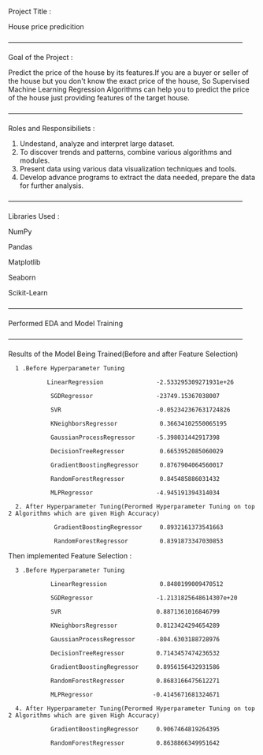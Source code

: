 Project Title :

House price predicition 

——————————————————————————————————



Goal of the Project :

Predict the price of the house by its features.If you are a buyer or seller of the house but you don't know the exact price of the house, So Supervised Machine Learning Regression Algorithms can help you to predict the price of the house just providing features of the target house.

——————————————————————————————————




Roles and Responsibiliets :
1. Undestand, analyze and interpret large dataset.
2. To discover trends and patterns, combine various algorithms and modules.
3. Present data using various data visualization techniques and tools.
4. Develop advance programs to extract the data needed, prepare the data for further analysis.

——————————————————————————————————

Libraries Used :

NumPy

Pandas

Matplotlib 

Seaborn

Scikit-Learn

——————————————————————————————————

Performed EDA and Model Training

——————————————————————————————————

Results of the Model Being Trained(Before and after Feature Selection)

      1 .Before Hyperparameter Tuning
      
               LinearRegression               -2.533295309271931e+26
        
                SGDRegressor                  -23749.15367038007
       
                SVR                           -0.052342367631724826
        
                KNeighborsRegressor            0.36634102550065195
 
                GaussianProcessRegressor      -5.398031442917398
 
                DecisionTreeRegressor          0.6653952085060029
 
                GradientBoostingRegressor      0.8767904064560017
 
                RandomForestRegressor          0.845485886031432
 
                MLPRegressor                  -4.945191394314034

      2. After Hyperparameter Tuning(Perormed Hyperparameter Tuning on top 2 Algorithms which are given High Accuracy)
      
                 GradientBoostingRegressor     0.8932161373541663
                 
                 RandomForestRegressor         0.8391873347030853
                 

   Then implemented Feature Selection :

      3 .Before Hyperparameter Tuning
      
                LinearRegression               0.8480199009470512
                 
                SGDRegressor                  -1.2131825648614307e+20
            
                SVR                           0.8871361016846799
 
                KNeighborsRegressor           0.8123424294654289
 
                GaussianProcessRegressor      -804.6303188728976
 
                DecisionTreeRegressor         0.7143457474236532
 
                GradientBoostingRegressor     0.8956156432931586
 
                RandomForestRegressor         0.8683166475612271
 
                MLPRegressor                 -0.4145671681324671

      4. After Hyperparameter Tuning(Perormed Hyperparameter Tuning on top 2 Algorithms which are given High Accuracy)
      
                GradientBoostingRegressor     0.9067464819264395
                
                RandomForestRegressor         0.8638866349951642
      
   







